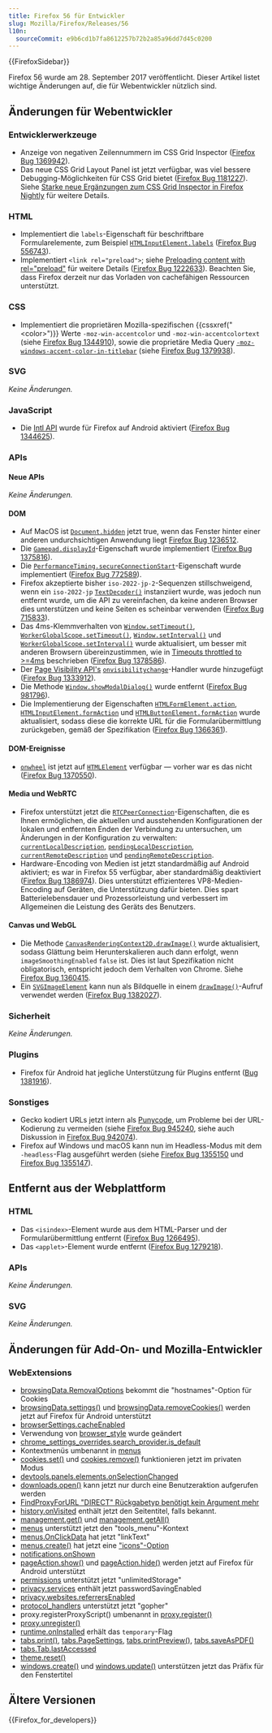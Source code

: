 ```yaml
---
title: Firefox 56 für Entwickler
slug: Mozilla/Firefox/Releases/56
l10n:
  sourceCommit: e9b6cd1b7fa8612257b72b2a85a96dd7d45c0200
---
```


{{FirefoxSidebar}}

Firefox 56 wurde am 28. September 2017 veröffentlicht. Dieser Artikel listet wichtige Änderungen auf, die für Webentwickler nützlich sind.

## Änderungen für Webentwickler

### Entwicklerwerkzeuge

- Anzeige von negativen Zeilennummern im CSS Grid Inspector ([Firefox Bug 1369942](https://bugzil.la/1369942)).
- Das neue CSS Grid Layout Panel ist jetzt verfügbar, was viel bessere Debugging-Möglichkeiten für CSS Grid bietet ([Firefox Bug 1181227](https://bugzil.la/1181227)). Siehe [Starke neue Ergänzungen zum CSS Grid Inspector in Firefox Nightly](https://hacks.mozilla.org/2017/06/new-css-grid-layout-panel-in-firefox-nightly/) für weitere Details.

### HTML

- Implementiert die `labels`-Eigenschaft für beschriftbare Formularelemente, zum Beispiel [`HTMLInputElement.labels`](/de/docs/Web/API/HTMLInputElement/labels) ([Firefox Bug 556743](https://bugzil.la/556743)).
- Implementiert `<link rel="preload">`; siehe [Preloading content with rel="preload"](/de/docs/Web/HTML/Reference/Attributes/rel/preload) für weitere Details ([Firefox Bug 1222633](https://bugzil.la/1222633)). Beachten Sie, dass Firefox derzeit nur das Vorladen von cachefähigen Ressourcen unterstützt.

### CSS

- Implementiert die proprietären Mozilla-spezifischen {{cssxref("&lt;color&gt;")}} Werte `-moz-win-accentcolor` und `-moz-win-accentcolortext` (siehe [Firefox Bug 1344910](https://bugzil.la/1344910)), sowie die proprietäre Media Query [`-moz-windows-accent-color-in-titlebar`](/de/docs/Web/CSS/CSS_media_queries/Using_media_queries#-moz-windows-accent-color-in-titlebar) (siehe [Firefox Bug 1379938](https://bugzil.la/1379938)).

### SVG

_Keine Änderungen._

### JavaScript

- Die [Intl API](/de/docs/Web/JavaScript/Reference/Global_Objects/Intl) wurde für Firefox auf Android aktiviert ([Firefox Bug 1344625](https://bugzil.la/1344625)).

### APIs

#### Neue APIs

_Keine Änderungen._

#### DOM

- Auf MacOS ist [`Document.hidden`](/de/docs/Web/API/Document/hidden) jetzt true, wenn das Fenster hinter einer anderen undurchsichtigen Anwendung liegt [Firefox Bug 1236512](https://bugzil.la/1236512).
- Die [`Gamepad.displayId`](/de/docs/Web/API/Gamepad/displayId)-Eigenschaft wurde implementiert ([Firefox Bug 1375816](https://bugzil.la/1375816)).
- Die [`PerformanceTiming.secureConnectionStart`](/de/docs/Web/API/PerformanceTiming/secureConnectionStart)-Eigenschaft wurde implementiert ([Firefox Bug 772589](https://bugzil.la/772589)).
- Firefox akzeptierte bisher `iso-2022-jp-2`-Sequenzen stillschweigend, wenn ein `iso-2022-jp` [`TextDecoder()`](/de/docs/Web/API/TextDecoder/TextDecoder) instanziiert wurde, was jedoch nun entfernt wurde, um die API zu vereinfachen, da keine anderen Browser dies unterstützen und keine Seiten es scheinbar verwenden ([Firefox Bug 715833](https://bugzil.la/715833)).
- Das 4ms-Klemmverhalten von [`Window.setTimeout()`](/de/docs/Web/API/Window/setTimeout), [`WorkerGlobalScope.setTimeout()`](/de/docs/Web/API/WorkerGlobalScope/setTimeout), [`Window.setInterval()`](/de/docs/Web/API/Window/setInterval) und [`WorkerGlobalScope.setInterval()`](/de/docs/Web/API/WorkerGlobalScope/setInterval) wurde aktualisiert, um besser mit anderen Browsern übereinzustimmen, wie in [Timeouts throttled to >=4ms](/de/docs/Web/API/Window/setTimeout#timeouts_throttled_to_%3e4ms) beschrieben ([Firefox Bug 1378586](https://bugzil.la/1378586)).
- Der [Page Visibility API's](/de/docs/Web/API/Page_Visibility_API) [`onvisibilitychange`](/de/docs/Web/API/Document/visibilitychange_event)-Handler wurde hinzugefügt ([Firefox Bug 1333912](https://bugzil.la/1333912)).
- Die Methode [`Window.showModalDialog()`](/de/docs/Web/API/HTMLDialogElement/showModal) wurde entfernt ([Firefox Bug 981796](https://bugzil.la/981796)).
- Die Implementierung der Eigenschaften [`HTMLFormElement.action`](/de/docs/Web/API/HTMLFormElement/action), [`HTMLInputElement.formAction`](/de/docs/Web/API/HTMLInputElement/formAction) und [`HTMLButtonElement.formAction`](/de/docs/Web/API/HTMLButtonElement/formAction) wurde aktualisiert, sodass diese die korrekte URL für die Formularübermittlung zurückgeben, gemäß der Spezifikation ([Firefox Bug 1366361](https://bugzil.la/1366361)).

#### DOM-Ereignisse

- [`onwheel`](/de/docs/Web/API/Element/wheel_event) ist jetzt auf [`HTMLElement`](/de/docs/Web/API/HTMLElement) verfügbar — vorher war es das nicht ([Firefox Bug 1370550](https://bugzil.la/1370550)).

#### Media und WebRTC

- Firefox unterstützt jetzt die [`RTCPeerConnection`](/de/docs/Web/API/RTCPeerConnection)-Eigenschaften, die es Ihnen ermöglichen, die aktuellen und ausstehenden Konfigurationen der lokalen und entfernten Enden der Verbindung zu untersuchen, um Änderungen in der Konfiguration zu verwalten: [`currentLocalDescription`](/de/docs/Web/API/RTCPeerConnection/currentLocalDescription), [`pendingLocalDescription`](/de/docs/Web/API/RTCPeerConnection/pendingLocalDescription), [`currentRemoteDescription`](/de/docs/Web/API/RTCPeerConnection/currentRemoteDescription) und [`pendingRemoteDescription`](/de/docs/Web/API/RTCPeerConnection/pendingRemoteDescription).
- Hardware-Encoding von Medien ist jetzt standardmäßig auf Android aktiviert; es war in Firefox 55 verfügbar, aber standardmäßig deaktiviert ([Firefox Bug 1386974](https://bugzil.la/1386974)). Dies unterstützt effizienteres VP8-Medien-Encoding auf Geräten, die Unterstützung dafür bieten. Dies spart Batterielebensdauer und Prozessorleistung und verbessert im Allgemeinen die Leistung des Geräts des Benutzers.

#### Canvas und WebGL

- Die Methode [`CanvasRenderingContext2D.drawImage()`](/de/docs/Web/API/CanvasRenderingContext2D/drawImage) wurde aktualisiert, sodass Glättung beim Herunterskalieren auch dann erfolgt, wenn `imageSmoothingEnabled` `false` ist. Dies ist laut Spezifikation nicht obligatorisch, entspricht jedoch dem Verhalten von Chrome. Siehe [Firefox Bug 1360415](https://bugzil.la/1360415).
- Ein [`SVGImageElement`](/de/docs/Web/API/SVGImageElement) kann nun als Bildquelle in einem [`drawImage()`](/de/docs/Web/API/CanvasRenderingContext2D/drawImage)-Aufruf verwendet werden ([Firefox Bug 1382027](https://bugzil.la/1382027)).

### Sicherheit

_Keine Änderungen._

### Plugins

- Firefox für Android hat jegliche Unterstützung für Plugins entfernt ([Bug 1381916](https://bugzil.la/1381916)).

### Sonstiges

- Gecko kodiert URLs jetzt intern als [Punycode](https://en.wikipedia.org/wiki/Punycode), um Probleme bei der URL-Kodierung zu vermeiden (siehe [Firefox Bug 945240](https://bugzil.la/945240), siehe auch Diskussion in [Firefox Bug 942074](https://bugzil.la/942074)).
- Firefox auf Windows und macOS kann nun im Headless-Modus mit dem `-headless`-Flag ausgeführt werden (siehe [Firefox Bug 1355150](https://bugzil.la/1355150) und [Firefox Bug 1355147](https://bugzil.la/1355147)).

## Entfernt aus der Webplattform

### HTML

- Das `<isindex>`-Element wurde aus dem HTML-Parser und der Formularübermittlung entfernt ([Firefox Bug 1266495](https://bugzil.la/1266495)).
- Das `<applet>`-Element wurde entfernt ([Firefox Bug 1279218](https://bugzil.la/1279218)).

### APIs

_Keine Änderungen._

### SVG

_Keine Änderungen._

## Änderungen für Add-On- und Mozilla-Entwickler

### WebExtensions

- [browsingData.RemovalOptions](/de/docs/Mozilla/Add-ons/WebExtensions/API/browsingData/RemovalOptions) bekommt die "hostnames"-Option für Cookies
- [browsingData.settings()](/de/docs/Mozilla/Add-ons/WebExtensions/API/browsingData/settings) und [browsingData.removeCookies()](/de/docs/Mozilla/Add-ons/WebExtensions/API/browsingData/removeCookies) werden jetzt auf Firefox für Android unterstützt
- [browserSettings.cacheEnabled](/de/docs/Mozilla/Add-ons/WebExtensions/API/browserSettings/cacheEnabled)
- Verwendung von [browser_style](/de/docs/Mozilla/Add-ons/WebExtensions/user_interface/Browser_styles) wurde geändert
- [chrome_settings_overrides.search_provider.is_default](/de/docs/Mozilla/Add-ons/WebExtensions/manifest.json/chrome_settings_overrides)
- Kontextmenüs umbenannt in [menus](/de/docs/Mozilla/Add-ons/WebExtensions/API/menus)
- [cookies.set()](/de/docs/Mozilla/Add-ons/WebExtensions/API/cookies/set) und [cookies.remove()](/de/docs/Mozilla/Add-ons/WebExtensions/API/cookies/remove) funktionieren jetzt im privaten Modus
- [devtools.panels.elements.onSelectionChanged](/de/docs/Mozilla/Add-ons/WebExtensions/API/devtools/panels/ElementsPanel/onSelectionChanged)
- [downloads.open()](/de/docs/Mozilla/Add-ons/WebExtensions/API/downloads/open) kann jetzt nur durch eine Benutzeraktion aufgerufen werden
- [FindProxyForURL "DIRECT" Rückgabetyp benötigt kein Argument mehr](/de/docs/Mozilla/Add-ons/WebExtensions/API/proxy#pac_file_environment)
- [history.onVisited](/de/docs/Mozilla/Add-ons/WebExtensions/API/history/onVisited) enthält jetzt den Seitentitel, falls bekannt.
- [management.get()](/de/docs/Mozilla/Add-ons/WebExtensions/API/management/get) und [management.getAll()](/de/docs/Mozilla/Add-ons/WebExtensions/API/management/getAll)
- [menus](/de/docs/Mozilla/Add-ons/WebExtensions/API/menus) unterstützt jetzt den "tools_menu"-Kontext
- [menus.OnClickData](/de/docs/Mozilla/Add-ons/WebExtensions/API/menus/OnClickData) hat jetzt "linkText"
- [menus.create()](/de/docs/Mozilla/Add-ons/WebExtensions/API/menus/create) hat jetzt eine ["icons"-Option](/de/docs/Mozilla/Add-ons/WebExtensions/API/menus#icons)
- [notifications.onShown](/de/docs/Mozilla/Add-ons/WebExtensions/API/notifications/onShown)
- [pageAction.show()](/de/docs/Mozilla/Add-ons/WebExtensions/API/pageAction/show) und [pageAction.hide()](/de/docs/Mozilla/Add-ons/WebExtensions/API/pageAction/hide) werden jetzt auf Firefox für Android unterstützt
- [permissions](/de/docs/Mozilla/Add-ons/WebExtensions/manifest.json/permissions) unterstützt jetzt "unlimitedStorage"
- [privacy.services](/de/docs/Mozilla/Add-ons/WebExtensions/API/privacy/services) enthält jetzt passwordSavingEnabled
- [privacy.websites.referrersEnabled](/de/docs/Mozilla/Add-ons/WebExtensions/API/privacy/websites)
- [protocol_handlers](/de/docs/Mozilla/Add-ons/WebExtensions/manifest.json/protocol_handlers) unterstützt jetzt "gopher"
- proxy.registerProxyScript() umbenannt in [proxy.register()](/de/docs/Mozilla/Add-ons/WebExtensions/API/proxy)
- [proxy.unregister()](/de/docs/Mozilla/Add-ons/WebExtensions/API/proxy)
- [runtime.onInstalled](/de/docs/Mozilla/Add-ons/WebExtensions/API/runtime/onInstalled) erhält das `temporary`-Flag
- [tabs.print()](/de/docs/Mozilla/Add-ons/WebExtensions/API/tabs/print), [tabs.PageSettings](/de/docs/Mozilla/Add-ons/WebExtensions/API/tabs/PageSettings), [tabs.printPreview()](/de/docs/Mozilla/Add-ons/WebExtensions/API/tabs/printPreview), [tabs.saveAsPDF()](/de/docs/Mozilla/Add-ons/WebExtensions/API/tabs/saveAsPDF)
- [tabs.Tab.lastAccessed](/de/docs/Mozilla/Add-ons/WebExtensions/API/tabs/Tab)
- [theme.reset()](/de/docs/Mozilla/Add-ons/WebExtensions/API/theme/reset)
- [windows.create()](/de/docs/Mozilla/Add-ons/WebExtensions/API/windows/create) und [windows.update()](/de/docs/Mozilla/Add-ons/WebExtensions/API/windows/update) unterstützen jetzt das Präfix für den Fenstertitel

## Ältere Versionen

{{Firefox_for_developers}}
